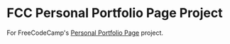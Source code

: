# FCC Personal Portfolio Page Project
For FreeCodeCamp's [Personal Portfolio Page](https://www.freecodecamp.org/learn/responsive-web-design/responsive-web-design-projects/build-a-personal-portfolio-webpage) project.
